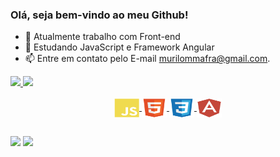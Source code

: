 ### Olá, seja bem-vindo ao meu Github!

<!--
**murilomafra1302/murilomafra1302** is a ✨ _special_ ✨ repository because its `README.md` (this file) appears on your GitHub profile.
-->

- 🔭 Atualmente trabalho com Front-end
- 🌱 Estudando JavaScript e Framework Angular
- 📫 Entre em contato pelo E-mail murilommafra@gmail.com.

<div align="left">
  <a href="https://github.com/murilomafra">
  <img height="180em" src="https://github-readme-stats.vercel.app/api?username=murilomafra&show_icons=true&theme=great-gatsby&include_all_commits=true&count_private=true"/>
  <img height="180em" src="https://github-readme-stats.vercel.app/api/top-langs/?username=murilomafra&layout=compact&langs_count=7&theme=great-gatsby"/>
</div>

<div style="display: inline_block" align="center"><br>
  <img align="center" alt="Js" height="30" width="40" src="https://raw.githubusercontent.com/devicons/devicon/master/icons/javascript/javascript-plain.svg">
  <img align="center" alt="HTML" height="30" width="40" src="https://raw.githubusercontent.com/devicons/devicon/master/icons/html5/html5-original.svg">
  <img align="center" alt="CSS" height="30" width="40" src="https://raw.githubusercontent.com/devicons/devicon/master/icons/css3/css3-original.svg">
  <img align="center" alt="angular.js" height="30" width="40" src="https://github.com/devicons/devicon/blob/master/icons/angularjs/angularjs-plain.svg">
</div>
  
  ##
  
  <div>
    <a href="https://www.instagram.com/murilo.mafra/" target="_blank"><img src="https://img.shields.io/badge/-Instagram-%23E4405F?style=for-the-badge&logo=instagram&logoColor=white" target="_blank""></a>
    <a href="https://www.linkedin.com/in/murilo-mafra/" target="_blank"><img src="https://img.shields.io/badge/-LinkedIn-%230077B5?style=for-the-badge&logo=linkedin&logoColor=white" target="_blank"></a> 
  </div

